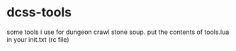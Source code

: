# dcss-tools
some tools i use for dungeon crawl stone soup. put the contents of tools.lua in your init.txt (rc file)
